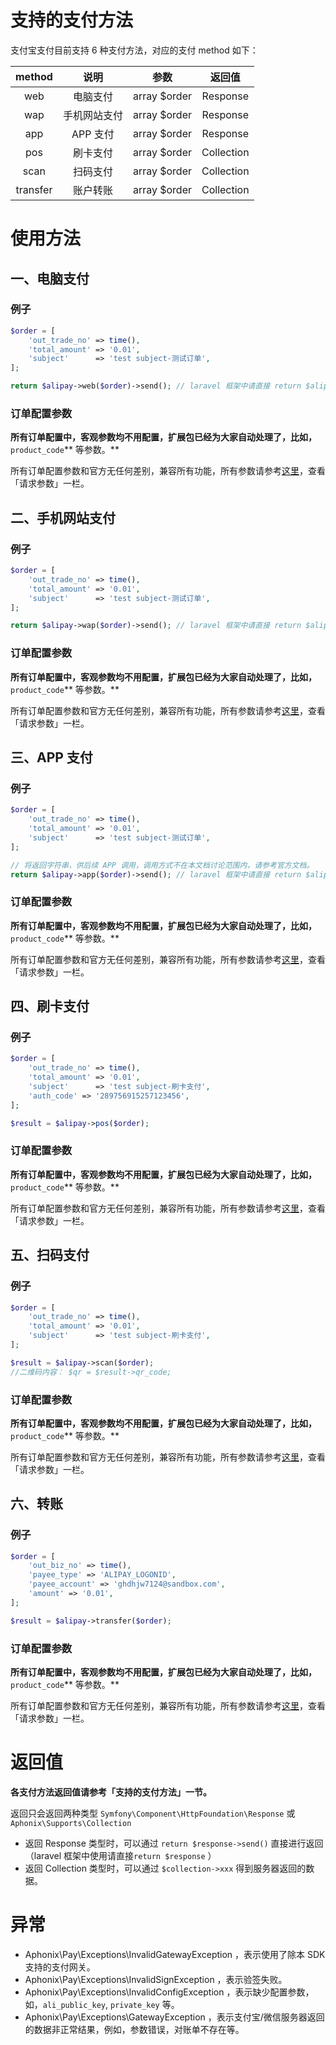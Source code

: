# 支持的支付方法

支付宝支付目前支持 6 种支付方法，对应的支付 method 如下：

| method | 说明 | 参数 | 返回值 |
| :---: | :---: | :---: | :---: |
| web | 电脑支付 | array $order | Response |
| wap | 手机网站支付 | array $order | Response |
| app | APP 支付 | array $order | Response |
| pos | 刷卡支付 | array $order | Collection |
| scan | 扫码支付 | array $order | Collection |
| transfer | 账户转账 | array $order | Collection |

# 使用方法

## 一、电脑支付

### 例子

```PHP
$order = [
    'out_trade_no' => time(),
    'total_amount' => '0.01',
    'subject'      => 'test subject-测试订单',
];

return $alipay->web($order)->send(); // laravel 框架中请直接 return $alipay->web($order)
```

### 订单配置参数

**所有订单配置中，客观参数均不用配置，扩展包已经为大家自动处理了，比如，**`product_code`** 等参数。**

所有订单配置参数和官方无任何差别，兼容所有功能，所有参数请参考[这里](https://docs.open.alipay.com/270/alipay.trade.page.pay)，查看「请求参数」一栏。

## 二、手机网站支付

### 例子

```PHP
$order = [
    'out_trade_no' => time(),
    'total_amount' => '0.01',
    'subject'      => 'test subject-测试订单',
];

return $alipay->wap($order)->send(); // laravel 框架中请直接 return $alipay->wap($order)
```

### 订单配置参数

**所有订单配置中，客观参数均不用配置，扩展包已经为大家自动处理了，比如，**`product_code`** 等参数。**

所有订单配置参数和官方无任何差别，兼容所有功能，所有参数请参考[这里](https://docs.open.alipay.com/203/107090/)，查看「请求参数」一栏。

## 三、APP 支付

### 例子

```PHP
$order = [
    'out_trade_no' => time(),
    'total_amount' => '0.01',
    'subject'      => 'test subject-测试订单',
];

// 将返回字符串，供后续 APP 调用，调用方式不在本文档讨论范围内，请参考官方文档。
return $alipay->app($order)->send(); // laravel 框架中请直接 return $alipay->app($order)
```

### 订单配置参数

**所有订单配置中，客观参数均不用配置，扩展包已经为大家自动处理了，比如，**`product_code`** 等参数。**

所有订单配置参数和官方无任何差别，兼容所有功能，所有参数请参考[这里](https://docs.open.alipay.com/204/105465/)，查看「请求参数」一栏。

## 四、刷卡支付

### 例子

```PHP
$order = [
    'out_trade_no' => time(),
    'total_amount' => '0.01',
    'subject'      => 'test subject-刷卡支付',
    'auth_code' => '289756915257123456',
];

$result = $alipay->pos($order);
```

### 订单配置参数

**所有订单配置中，客观参数均不用配置，扩展包已经为大家自动处理了，比如，**`product_code`** 等参数。**

所有订单配置参数和官方无任何差别，兼容所有功能，所有参数请参考[这里](https://docs.open.alipay.com/api_1/alipay.trade.pay)，查看「请求参数」一栏。

## 五、扫码支付

### 例子

```PHP
$order = [
    'out_trade_no' => time(),
    'total_amount' => '0.01',
    'subject'      => 'test subject-刷卡支付',
];

$result = $alipay->scan($order);
//二维码内容： $qr = $result->qr_code;
```

### 订单配置参数

**所有订单配置中，客观参数均不用配置，扩展包已经为大家自动处理了，比如，**`product_code`** 等参数。**

所有订单配置参数和官方无任何差别，兼容所有功能，所有参数请参考[这里](https://docs.open.alipay.com/api_1/alipay.trade.precreate)，查看「请求参数」一栏。

## 六、转账

### 例子

```PHP
$order = [
    'out_biz_no' => time(),
    'payee_type' => 'ALIPAY_LOGONID',
    'payee_account' => 'ghdhjw7124@sandbox.com',
    'amount' => '0.01',
];

$result = $alipay->transfer($order);
```

### 订单配置参数

**所有订单配置中，客观参数均不用配置，扩展包已经为大家自动处理了，比如，**`product_code`** 等参数。**

所有订单配置参数和官方无任何差别，兼容所有功能，所有参数请参考[这里](https://docs.open.alipay.com/api_28/alipay.fund.trans.toaccount.transfer)，查看「请求参数」一栏。

# 返回值

**各支付方法返回值请参考「支持的支付方法」一节。**

返回只会返回两种类型 `Symfony\Component\HttpFoundation\Response` 或 `Aphonix\Supports\Collection`

* 返回 Response 类型时，可以通过 `return $response->send()` 直接进行返回（laravel 框架中使用请直接`return $response` ）
* 返回 Collection 类型时，可以通过 `$collection->xxx` 得到服务器返回的数据。 

# 异常

* Aphonix\Pay\Exceptions\InvalidGatewayException ，表示使用了除本 SDK 支持的支付网关。
* Aphonix\Pay\Exceptions\InvalidSignException ，表示验签失败。
* Aphonix\Pay\Exceptions\InvalidConfigException ，表示缺少配置参数，如，`ali_public_key`, `private_key` 等。
* Aphonix\Pay\Exceptions\GatewayException ，表示支付宝/微信服务器返回的数据非正常结果，例如，参数错误，对账单不存在等。



